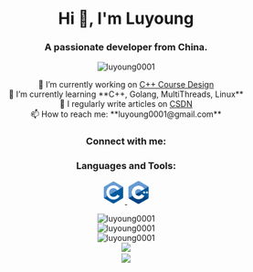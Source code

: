 <h1 align="center">Hi 👋, I'm Luyoung</h1>
<h3 align="center">A passionate developer from China.</h3>

<p align="center">
    <img src="https://komarev.com/ghpvc/?username=luyoung0001&label=Profile%20views&color=0e75b6&style=flat" alt="luyoung0001" />
</p>

<p align="center">
    🔭 I’m currently working on <a href="https://github.com/Luyoung0001/cpp_design">C++ Course Design</a><br>
    🌱 I’m currently learning **C++, Golang, MultiThreads, Linux**<br>
    📝 I regularly write articles on <a href="https://blog.csdn.net/m0_73651896?spm=1010.2135.3001.5343">CSDN</a><br>
    📫 How to reach me: **luyoung0001@gmail.com**
</p>

<h3 align="center">Connect with me:</h3>
<p align="center">
    <!-- Add your social media links here -->
</p>

<h3 align="center">Languages and Tools:</h3>
<p align="center">
    <!-- Icons for languages and tools -->
    <a href="https://www.cprogramming.com/" target="_blank" rel="noreferrer">
        <img src="https://raw.githubusercontent.com/devicons/devicon/master/icons/c/c-original.svg" alt="c" width="40" height="40"/>
    </a>
    <a href="https://www.w3schools.com/cpp/" target="_blank" rel="noreferrer">
        <img src="https://raw.githubusercontent.com/devicons/devicon/master/icons/cplusplus/cplusplus-original.svg" alt="cplusplus" width="40" height="40"/>
    </a>
    <!-- Add more icons as needed -->
</p>

<div align="center">
    <img src="https://github-readme-stats.vercel.app/api/top-langs?username=luyoung0001&show_icons=true&locale=en&layout=compact" alt="luyoung0001" />
</div>

<div align="center">
    <img src="https://github-readme-stats.vercel.app/api?username=luyoung0001&show_icons=true&locale=en" alt="luyoung0001" />
</div>

<div align="center">
    <img src="https://github-readme-streak-stats.herokuapp.com/?user=luyoung0001" alt="luyoung0001" />
</div>

<div align="center">
    <img src="https://github-readme-stats.vercel.app/api/top-langs/?username=Luyoung0001&layout=compact" />
</div>

<div align="center">
    <img src="https://activity-graph.herokuapp.com/graph?username=Luyoung0001&theme=minimal" />
</div>
